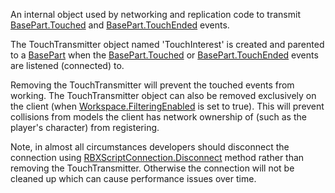 An internal object used by networking and replication code to transmit
[BasePart.Touched](https://create.roblox.com/docs/reference/engine/classes/BasePart#Touched) and [BasePart.TouchEnded](https://create.roblox.com/docs/reference/engine/classes/BasePart#TouchEnded) events.

The TouchTransmitter object named 'TouchInterest' is created and parented to a
[BasePart](https://create.roblox.com/docs/reference/engine/classes/BasePart) when the [BasePart.Touched](https://create.roblox.com/docs/reference/engine/classes/BasePart#Touched) or [BasePart.TouchEnded](https://create.roblox.com/docs/reference/engine/classes/BasePart#TouchEnded) events are
listened (connected) to.

Removing the TouchTransmitter will prevent the touched events from working.
The TouchTransmitter object can also be removed exclusively on the client
(when [Workspace.FilteringEnabled](https://create.roblox.com/docs/reference/engine/classes/Workspace#FilteringEnabled) is set to true). This will prevent
collisions from models the client has network ownership of (such as the
player's character) from registering.

Note, in almost all circumstances developers should disconnect the connection
using [RBXScriptConnection.Disconnect](https://create.roblox.com/docs/reference/engine/classes/RBXScriptConnection#Disconnect) method rather than removing the
TouchTransmitter. Otherwise the connection will not be cleaned up which can
cause performance issues over time.